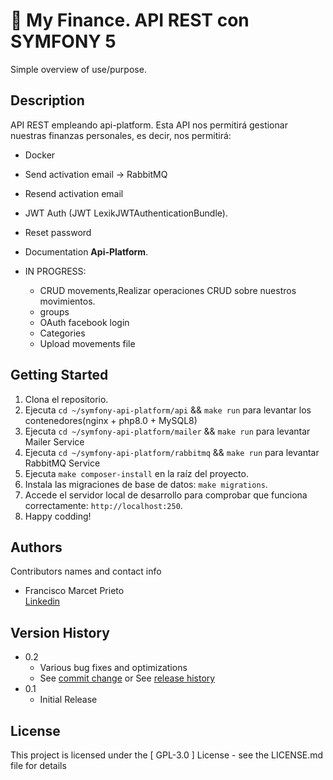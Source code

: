 # 📖 My Finance. API REST con SYMFONY 5

Simple overview of use/purpose.

## Description

API REST empleando api-platform. Esta API nos permitirá gestionar nuestras finanzas personales, es decir, nos permitirá:
- Docker
- Send activation email -> RabbitMQ
- Resend activation email
- JWT Auth (JWT LexikJWTAuthenticationBundle).
- Reset password
- Documentation **Api-Platform**.

- IN PROGRESS:
    - CRUD movements,Realizar operaciones CRUD sobre nuestros movimientos.
    - groups
    - OAuth facebook login
    - Categories
    - Upload movements file
   


## Getting Started

1. Clona el repositorio.
2. Ejecuta `cd ~/symfony-api-platform/api` && `make run` para levantar los contenedores(nginx + php8.0 + MySQL8)
3. Ejecuta `cd ~/symfony-api-platform/mailer` && `make run` para levantar Mailer Service
4. Ejecuta `cd ~/symfony-api-platform/rabbitmq` && `make run` para levantar RabbitMQ Service
5. Ejecuta `make composer-install` en la raíz del proyecto.
6. Instala las migraciones de base de datos: `make migrations`.
7. Accede el servidor local de desarrollo para comprobar que funciona correctamente: `http://localhost:250`.
8. Happy codding!


## Authors

Contributors names and contact info

- Francisco Marcet Prieto  
  [Linkedin](https://www.linkedin.com/in/fcomarcetprieto/)

## Version History

* 0.2
    * Various bug fixes and optimizations
    * See [commit change]() or See [release history]()
* 0.1
    * Initial Release

## License

This project is licensed under the [ GPL-3.0 ] License - see the LICENSE.md file for details